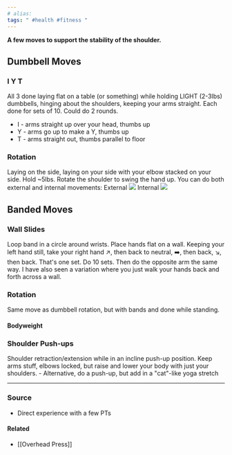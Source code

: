 ```yaml
---
# alias:
tags: " #health #fitness "
---
```

**A few moves to support the stability of the shoulder.**
## Dumbbell Moves
### I Y T
All 3 done laying flat on a table (or something) while holding LIGHT (2-3lbs) dumbbells, hinging about the shoulders, keeping your arms straight. Each done for sets of 10. Could do 2 rounds.
- I - arms straight up over your head, thumbs up
- Y - arms go up to make a Y, thumbs up
- T - arms straight out, thumbs parallel to floor

### Rotation
Laying on the side, laying on your side with your elbow stacked on your side. Hold ~5lbs. Rotate the shoulder to swing the hand up. You can do both external and internal movements:
External
![](https://orthoinfo.aaos.org/globalassets/figures/a00663f17.jpg)
Internal
![](https://orthoinfo.aaos.org/globalassets/figures/a00663f18.jpg)
## Banded Moves
### Wall Slides
Loop band in a circle around wrists. Place hands flat on a wall. Keeping your left hand still, take your right hand ↗️, then back to neutral, ➡️, then back, ↘️, then back. That's one set. Do 10 sets. Then do the opposite arm the same way.
I have also seen a variation where you just walk your hands back and forth across a wall.
### Rotation
Same move as dumbbell rotation, but with bands and done while standing. 

#### Bodyweight
### Shoulder Push-ups
Shoulder retraction/extension while in an incline push-up position. Keep arms stuff, elbows locked, but raise and lower your body with just your shoulders.
	- Alternative, do a push-up, but add in a "cat"-like yoga stretch

---
### Source
- Direct experience with a few PTs 

#### Related
- [[Overhead Press]]